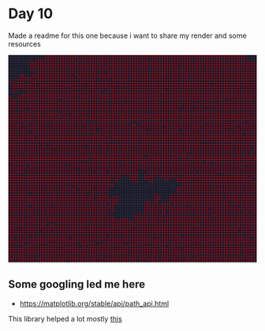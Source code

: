 # Day 10

Made a readme for this one because i want to share my render and some resources


![](./Screenshot_30.png)


## Some googling led me here
- https://matplotlib.org/stable/api/path_api.html

This library helped a lot mostly [this](https://matplotlib.org/stable/api/path_api.html#matplotlib.path.Path.contains_point)
